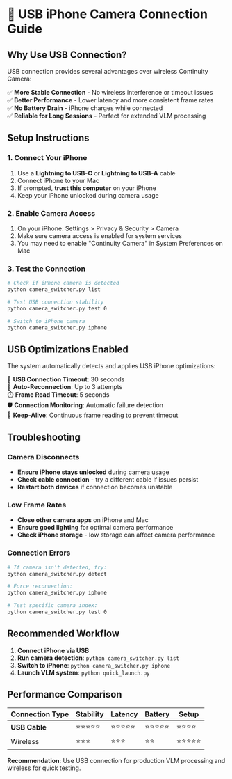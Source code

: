# 🔌 USB iPhone Camera Connection Guide

## Why Use USB Connection?

USB connection provides several advantages over wireless Continuity Camera:

✅ **More Stable Connection** - No wireless interference or timeout issues  
✅ **Better Performance** - Lower latency and more consistent frame rates  
✅ **No Battery Drain** - iPhone charges while connected  
✅ **Reliable for Long Sessions** - Perfect for extended VLM processing  

## Setup Instructions

### 1. Connect Your iPhone
1. Use a **Lightning to USB-C** or **Lightning to USB-A** cable
2. Connect iPhone to your Mac
3. If prompted, **trust this computer** on your iPhone
4. Keep your iPhone unlocked during camera usage

### 2. Enable Camera Access
1. On your iPhone: Settings > Privacy & Security > Camera
2. Make sure camera access is enabled for system services
3. You may need to enable "Continuity Camera" in System Preferences on Mac

### 3. Test the Connection
```bash
# Check if iPhone camera is detected
python camera_switcher.py list

# Test USB connection stability
python camera_switcher.py test 0

# Switch to iPhone camera
python camera_switcher.py iphone
```

## USB Optimizations Enabled

The system automatically detects and applies USB iPhone optimizations:

🔌 **USB Connection Timeout**: 30 seconds  
🔄 **Auto-Reconnection**: Up to 3 attempts  
⏱️ **Frame Read Timeout**: 5 seconds  
🛡️ **Connection Monitoring**: Automatic failure detection  
📱 **Keep-Alive**: Continuous frame reading to prevent timeout  

## Troubleshooting

### Camera Disconnects
- **Ensure iPhone stays unlocked** during camera usage
- **Check cable connection** - try a different cable if issues persist
- **Restart both devices** if connection becomes unstable

### Low Frame Rates
- **Close other camera apps** on iPhone and Mac
- **Ensure good lighting** for optimal camera performance
- **Check iPhone storage** - low storage can affect camera performance

### Connection Errors
```bash
# If camera isn't detected, try:
python camera_switcher.py detect

# Force reconnection:
python camera_switcher.py iphone

# Test specific camera index:
python camera_switcher.py test 0
```

## Recommended Workflow

1. **Connect iPhone via USB**
2. **Run camera detection**: `python camera_switcher.py list`
3. **Switch to iPhone**: `python camera_switcher.py iphone`
4. **Launch VLM system**: `python quick_launch.py`

## Performance Comparison

| Connection Type | Stability | Latency | Battery | Setup |
|----------------|-----------|---------|---------|-------|
| **USB Cable** | ⭐⭐⭐⭐⭐ | ⭐⭐⭐⭐⭐ | ⭐⭐⭐⭐⭐ | ⭐⭐⭐⭐ |
| Wireless | ⭐⭐⭐ | ⭐⭐⭐ | ⭐⭐ | ⭐⭐⭐⭐⭐ |

**Recommendation**: Use USB connection for production VLM processing and wireless for quick testing. 